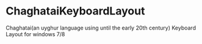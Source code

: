 ChaghataiKeyboardLayout
=======================

Chaghatai(an uyghur language using  until the early 20th century) Keyboard Layout for windows 7/8
